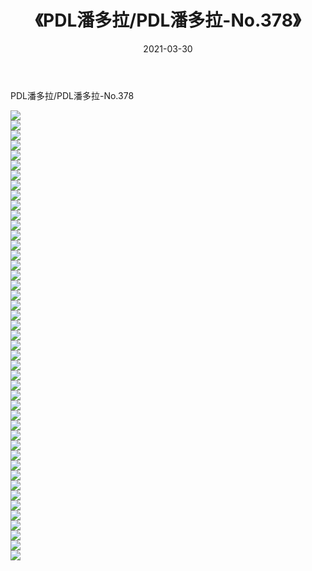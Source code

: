 ﻿---
layout: post
title:  《PDL潘多拉/PDL潘多拉-No.378》
date:   2021-03-30
img: http://img.660000.xyz/Sharelink/网络美图/2021/PDL潘多拉/PDL潘多拉-No.378/000.jpg
categories: [美女, 清纯, 唯美]
---

PDL潘多拉/PDL潘多拉-No.378

 ![](http://img.660000.xyz/Sharelink/网络美图/2021/PDL潘多拉/PDL潘多拉-No.378/001.jpg) <br>![](http://img.660000.xyz/Sharelink/网络美图/2021/PDL潘多拉/PDL潘多拉-No.378/002.jpg) <br>![](http://img.660000.xyz/Sharelink/网络美图/2021/PDL潘多拉/PDL潘多拉-No.378/003.jpg) <br>![](http://img.660000.xyz/Sharelink/网络美图/2021/PDL潘多拉/PDL潘多拉-No.378/004.jpg) <br>![](http://img.660000.xyz/Sharelink/网络美图/2021/PDL潘多拉/PDL潘多拉-No.378/005.jpg) <br>![](http://img.660000.xyz/Sharelink/网络美图/2021/PDL潘多拉/PDL潘多拉-No.378/006.jpg) <br>![](http://img.660000.xyz/Sharelink/网络美图/2021/PDL潘多拉/PDL潘多拉-No.378/007.jpg) <br>![](http://img.660000.xyz/Sharelink/网络美图/2021/PDL潘多拉/PDL潘多拉-No.378/008.jpg) <br>![](http://img.660000.xyz/Sharelink/网络美图/2021/PDL潘多拉/PDL潘多拉-No.378/009.jpg) <br>![](http://img.660000.xyz/Sharelink/网络美图/2021/PDL潘多拉/PDL潘多拉-No.378/010.jpg) <br>![](http://img.660000.xyz/Sharelink/网络美图/2021/PDL潘多拉/PDL潘多拉-No.378/011.jpg) <br>![](http://img.660000.xyz/Sharelink/网络美图/2021/PDL潘多拉/PDL潘多拉-No.378/012.jpg) <br>![](http://img.660000.xyz/Sharelink/网络美图/2021/PDL潘多拉/PDL潘多拉-No.378/013.jpg) <br>![](http://img.660000.xyz/Sharelink/网络美图/2021/PDL潘多拉/PDL潘多拉-No.378/014.jpg) <br>![](http://img.660000.xyz/Sharelink/网络美图/2021/PDL潘多拉/PDL潘多拉-No.378/015.jpg) <br>![](http://img.660000.xyz/Sharelink/网络美图/2021/PDL潘多拉/PDL潘多拉-No.378/016.jpg) <br>![](http://img.660000.xyz/Sharelink/网络美图/2021/PDL潘多拉/PDL潘多拉-No.378/017.jpg) <br>![](http://img.660000.xyz/Sharelink/网络美图/2021/PDL潘多拉/PDL潘多拉-No.378/018.jpg) <br>![](http://img.660000.xyz/Sharelink/网络美图/2021/PDL潘多拉/PDL潘多拉-No.378/019.jpg) <br>![](http://img.660000.xyz/Sharelink/网络美图/2021/PDL潘多拉/PDL潘多拉-No.378/020.jpg) <br>![](http://img.660000.xyz/Sharelink/网络美图/2021/PDL潘多拉/PDL潘多拉-No.378/021.jpg) <br>![](http://img.660000.xyz/Sharelink/网络美图/2021/PDL潘多拉/PDL潘多拉-No.378/022.jpg) <br>![](http://img.660000.xyz/Sharelink/网络美图/2021/PDL潘多拉/PDL潘多拉-No.378/023.jpg) <br>![](http://img.660000.xyz/Sharelink/网络美图/2021/PDL潘多拉/PDL潘多拉-No.378/024.jpg) <br>![](http://img.660000.xyz/Sharelink/网络美图/2021/PDL潘多拉/PDL潘多拉-No.378/025.jpg) <br>![](http://img.660000.xyz/Sharelink/网络美图/2021/PDL潘多拉/PDL潘多拉-No.378/026.jpg) <br>![](http://img.660000.xyz/Sharelink/网络美图/2021/PDL潘多拉/PDL潘多拉-No.378/027.jpg) <br>![](http://img.660000.xyz/Sharelink/网络美图/2021/PDL潘多拉/PDL潘多拉-No.378/028.jpg) <br>![](http://img.660000.xyz/Sharelink/网络美图/2021/PDL潘多拉/PDL潘多拉-No.378/029.jpg) <br>![](http://img.660000.xyz/Sharelink/网络美图/2021/PDL潘多拉/PDL潘多拉-No.378/030.jpg) <br>![](http://img.660000.xyz/Sharelink/网络美图/2021/PDL潘多拉/PDL潘多拉-No.378/031.jpg) <br>![](http://img.660000.xyz/Sharelink/网络美图/2021/PDL潘多拉/PDL潘多拉-No.378/032.jpg) <br>![](http://img.660000.xyz/Sharelink/网络美图/2021/PDL潘多拉/PDL潘多拉-No.378/033.jpg) <br>![](http://img.660000.xyz/Sharelink/网络美图/2021/PDL潘多拉/PDL潘多拉-No.378/034.jpg) <br>![](http://img.660000.xyz/Sharelink/网络美图/2021/PDL潘多拉/PDL潘多拉-No.378/035.jpg) <br>![](http://img.660000.xyz/Sharelink/网络美图/2021/PDL潘多拉/PDL潘多拉-No.378/036.jpg) <br>![](http://img.660000.xyz/Sharelink/网络美图/2021/PDL潘多拉/PDL潘多拉-No.378/037.jpg) <br>![](http://img.660000.xyz/Sharelink/网络美图/2021/PDL潘多拉/PDL潘多拉-No.378/038.jpg) <br>![](http://img.660000.xyz/Sharelink/网络美图/2021/PDL潘多拉/PDL潘多拉-No.378/039.jpg) <br>![](http://img.660000.xyz/Sharelink/网络美图/2021/PDL潘多拉/PDL潘多拉-No.378/040.jpg) <br>![](http://img.660000.xyz/Sharelink/网络美图/2021/PDL潘多拉/PDL潘多拉-No.378/041.jpg) <br>![](http://img.660000.xyz/Sharelink/网络美图/2021/PDL潘多拉/PDL潘多拉-No.378/042.jpg) <br>![](http://img.660000.xyz/Sharelink/网络美图/2021/PDL潘多拉/PDL潘多拉-No.378/043.jpg) <br>![](http://img.660000.xyz/Sharelink/网络美图/2021/PDL潘多拉/PDL潘多拉-No.378/044.jpg) <br>![](http://img.660000.xyz/Sharelink/网络美图/2021/PDL潘多拉/PDL潘多拉-No.378/045.jpg) <br>
